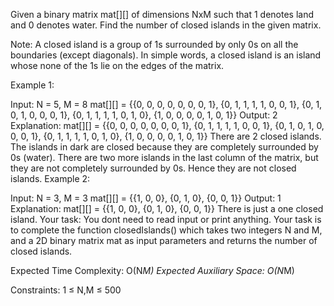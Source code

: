 Given a binary matrix mat[][] of dimensions NxM such that 1 denotes land and 0 denotes water. Find the number of closed islands in the given matrix.

Note: A closed island is a group of 1s surrounded by only 0s on all the boundaries (except diagonals). In simple words, a closed island is an island whose none of the 1s lie on the edges of the matrix.

Example 1:

Input:
N = 5, M = 8
mat[][] = {{0, 0, 0, 0, 0, 0, 0, 1}, 
           {0, 1, 1, 1, 1, 0, 0, 1}, 
           {0, 1, 0, 1, 0, 0, 0, 1}, 
           {0, 1, 1, 1, 1, 0, 1, 0}, 
           {1, 0, 0, 0, 0, 1, 0, 1}}
Output:
2
Explanation:
mat[][] = {{0, 0, 0, 0, 0, 0, 0, 1}, 
           {0, 1, 1, 1, 1, 0, 0, 1}, 
           {0, 1, 0, 1, 0, 0, 0, 1}, 
           {0, 1, 1, 1, 1, 0, 1, 0}, 
           {1, 0, 0, 0, 0, 1, 0, 1}} 
There are 2 closed islands. The islands in dark are closed because they are completely surrounded by 0s (water). There are two more islands in the last column of the matrix, but they are not completely surrounded by 0s. Hence they are not closed islands. 
Example 2:

Input:
N = 3, M = 3
mat[][] = {{1, 0, 0},
           {0, 1, 0},
           {0, 0, 1}}
Output: 
1
Explanation:
mat[][] = {{1, 0, 0},
          {0, 1, 0},
          {0, 0, 1}}
There is just a one closed island.
Your task:
You dont need to read input or print anything. Your task is to complete the function closedIslands() which takes two integers N and M, and a 2D binary matrix mat as input parameters and returns the number of closed islands.

Expected Time Complexity: O(N*M)
Expected Auxiliary Space: O(N*M)

Constraints:
1 ≤ N,M ≤ 500

